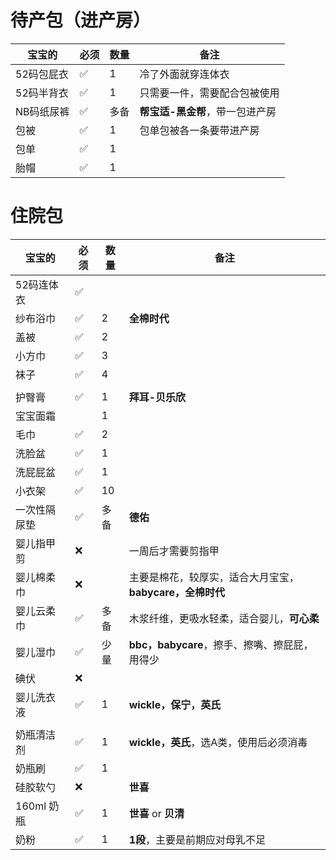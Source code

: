 <script setup>
import ScrollView from '../components/ScrollView.vue'
</script>


# 待产包（进产房）

<ScrollView>

| 宝宝的     | 必须 | 数量 | 备注                            |
| ---------- | ---- | ---- | ------------------------------- |
| 52码包屁衣 | ✅    | 1    | 冷了外面就穿连体衣              |
| 52码半背衣 | ✅    | 1    | 只需要一件，需要配合包被使用    |
| NB码纸尿裤 | ✅    | 多备 | **帮宝适-黑金帮**，带一包进产房 |
| 包被       | ✅    | 1    | 包单包被各一条要带进产房        |
| 包单       | ✅    | 1    |                                 |
| 胎帽       | ✅    | 1    |                                 |

# 住院包

| 宝宝的       | 必须 | 数量 | 备注                                                 |
| ------------ | ---- | ---------------------------------------------------- | ---------------------------------------------------- |
| 52码连体衣 | ✅    |     |                              |
| 纱布浴巾     | ✅    | 2   | **全棉时代**                                         |
| 盖被         | ✅    | 2   |                                                      |
| 小方巾       | ✅    | 3   |                                                      |
| 袜子     |   ✅      |   4     |                                                      |
|  |  |  | |
| 护臀膏       | ✅    | 1   | **拜耳-贝乐欣**                                      |
| 宝宝面霜     |      | 1 |                                                      |
| 毛巾         | ✅    | 2  |                                                      |
| 洗脸盆       | ✅    | 1   |                                                      |
| 洗屁屁盆     | ✅    | 1   |                                                      |
| 小衣架       | ✅    | 10  |                                                      |
| 一次性隔尿垫 | ✅    | 多备  | **德佑**                                             |
| 婴儿指甲剪   | ❌    |     | 一周后才需要剪指甲                                   |
| 婴儿棉柔巾   | ❌    |     | 主要是棉花，较厚实，适合大月宝宝，**babycare，全棉时代** |
| 婴儿云柔巾   | ✅    | 多备  | 木浆纤维，更吸水轻柔，适合婴儿，**可心柔**           |
| 婴儿湿巾     | ✅    | 少量  | **bbc，babycare**，擦手、擦嘴、擦屁屁，用得少        |
| 碘伏         | ❌  |   |                                                      |
| 婴儿洗衣液   | ✅    | 1   | **wickle，保宁，英氏**                               |
|  |  |  |  |
| 奶瓶清洁剂   | ✅    | 1   | **wickle，英氏**，选A类，使用后必须消毒              |
| 奶瓶刷       | ✅    | 1   |                                                      |
| 硅胶软勺     | ❌    |      | **世喜**                                             |
| 160ml 奶瓶   | ✅    | 1   | **世喜** or **贝清**                                 |
| 奶粉         | ✅ | 1 | **1段**，主要是前期应对母乳不足                               |

</ScrollView>
